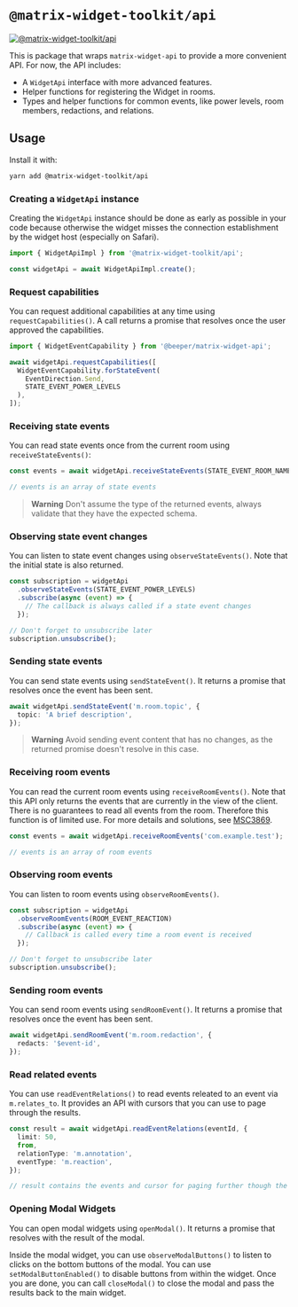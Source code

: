 # `@matrix-widget-toolkit/api`

[![@matrix-widget-toolkit/api](https://img.shields.io/npm/v/@matrix-widget-toolkit/api)](https://www.npmjs.com/package/@matrix-widget-toolkit/api)

This is package that wraps `matrix-widget-api` to provide a more convenient API.
For now, the API includes:

- A `WidgetApi` interface with more advanced features.
- Helper functions for registering the Widget in rooms.
- Types and helper functions for common events, like power levels, room members, redactions, and relations.

## Usage

Install it with:

```bash
yarn add @matrix-widget-toolkit/api
```

### Creating a `WidgetApi` instance

Creating the `WidgetApi` instance should be done as early as possible in your code because otherwise the widget misses the connection establishment by the widget host (especially on Safari).

```typescript
import { WidgetApiImpl } from '@matrix-widget-toolkit/api';

const widgetApi = await WidgetApiImpl.create();
```

### Request capabilities

You can request additional capabilities at any time using `requestCapabilities()`.
A call returns a promise that resolves once the user approved the capabilities.

```typescript
import { WidgetEventCapability } from '@beeper/matrix-widget-api';

await widgetApi.requestCapabilities([
  WidgetEventCapability.forStateEvent(
    EventDirection.Send,
    STATE_EVENT_POWER_LEVELS
  ),
]);
```

### Receiving state events

You can read state events once from the current room using `receiveStateEvents()`:

```typescript
const events = await widgetApi.receiveStateEvents(STATE_EVENT_ROOM_NAME);

// events is an array of state events
```

> **Warning** Don't assume the type of the returned events, always validate that they have the expected schema.

### Observing state event changes

You can listen to state event changes using `observeStateEvents()`.
Note that the initial state is also returned.

```typescript
const subscription = widgetApi
  .observeStateEvents(STATE_EVENT_POWER_LEVELS)
  .subscribe(async (event) => {
    // The callback is always called if a state event changes
  });

// Don't forget to unsubscribe later
subscription.unsubscribe();
```

### Sending state events

You can send state events using `sendStateEvent()`.
It returns a promise that resolves once the event has been sent.

```typescript
await widgetApi.sendStateEvent('m.room.topic', {
  topic: 'A brief description',
});
```

> **Warning** Avoid sending event content that has no changes, as the returned promise doesn't resolve in this case.

### Receiving room events

You can read the current room events using `receiveRoomEvents()`.
Note that this API only returns the events that are currently in the view of the client.
There is no guarantees to read all events from the room.
Therefore this function is of limited use.
For more details and solutions, see [MSC3869](https://github.com/nordeck/matrix-spec-proposals/blob/nic/feat/widgetapi-read-relations/proposals/3869-widgetapi-read-event-relations.md).

```typescript
const events = await widgetApi.receiveRoomEvents('com.example.test');

// events is an array of room events
```

### Observing room events

You can listen to room events using `observeRoomEvents()`.

```typescript
const subscription = widgetApi
  .observeRoomEvents(ROOM_EVENT_REACTION)
  .subscribe(async (event) => {
    // Callback is called every time a room event is received
  });

// Don't forget to unsubscribe later
subscription.unsubscribe();
```

### Sending room events

You can send room events using `sendRoomEvent()`.
It returns a promise that resolves once the event has been sent.

```typescript
await widgetApi.sendRoomEvent('m.room.redaction', {
  redacts: '$event-id',
});
```

### Read related events

You can use `readEventRelations()` to read events releated to an event via `m.relates_to`.
It provides an API with cursors that you can use to page through the results.

```typescript
const result = await widgetApi.readEventRelations(eventId, {
  limit: 50,
  from,
  relationType: 'm.annotation',
  eventType: 'm.reaction',
});

// result contains the events and cursor for paging further though the events
```

### Opening Modal Widgets

You can open modal widgets using `openModal()`.
It returns a promise that resolves with the result of the modal.

Inside the modal widget, you can use `observeModalButtons()` to listen to clicks on the bottom buttons of the modal.
You can use `setModalButtonEnabled()` to disable buttons from within the widget.
Once you are done, you can call `closeModal()` to close the modal and pass the results back to the main widget.
